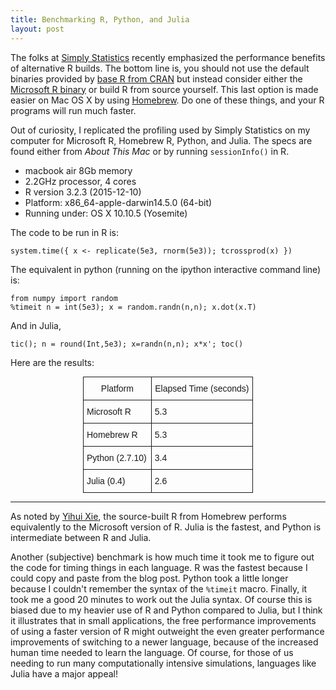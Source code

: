 ```yaml
---
title: Benchmarking R, Python, and Julia
layout: post
---
```


The folks at [Simply Statistics](http://simplystatistics.org/2016/01/21/parallel-blas-in-r/) recently emphasized the performance benefits of alternative R builds. The bottom line is, you should not use the default binaries provided by [base R from CRAN](http://cran.us.r-project.org/) but instead consider either the [Microsoft R binary](https://mran.revolutionanalytics.com/) or build R from source yourself. This last option is made easier on Mac OS X by using [Homebrew](http://brew.sh/). Do one of these things, and your R programs will run much faster. 

Out of curiosity, I replicated the profiling used by Simply Statistics on my computer for Microsoft R, Homebrew R, Python, and Julia. The specs are found either from *About This Mac* or by running `sessionInfo()` in R.

* macbook air 8Gb memory
* 2.2GHz processor, 4 cores
* R version 3.2.3 (2015-12-10)
* Platform: x86_64-apple-darwin14.5.0 (64-bit)
* Running under: OS X 10.10.5 (Yosemite)

The code to be run in R is: 

    system.time({ x <- replicate(5e3, rnorm(5e3)); tcrossprod(x) }) 

The equivalent in python (running on the ipython interactive command line) is:

    from numpy import random
    %timeit n = int(5e3); x = random.randn(n,n); x.dot(x.T)

And in Julia,

    tic(); n = round(Int,5e3); x=randn(n,n); x*x'; toc()

Here are the results:

<style type="text/css">
.tg  {border-collapse:collapse;border-spacing:0;margin:0px auto;}
.tg td{font-family:Arial, sans-serif;font-size:14px;padding:10px 5px;border-style:solid;border-width:1px;overflow:hidden;word-break:normal;}
.tg th{font-family:Arial, sans-serif;font-size:14px;font-weight:normal;padding:10px 5px;border-style:solid;border-width:1px;overflow:hidden;word-break:normal;}
.tg .tg-yw4l{vertical-align:top}
@media screen and (max-width: 767px) {.tg {width: auto !important;}.tg col {width: auto !important;}.tg-wrap {overflow-x: auto;-webkit-overflow-scrolling: touch;margin: auto 0px;}}</style>
<div class="tg-wrap"><table class="tg" style="undefined;table-layout: fixed; width: 272px">
<colgroup>
<col style="width: 109px">
<col style="width: 163px">
</colgroup>
  <tr>
    <th class="tg-yw4l">Platform</th>
    <th class="tg-yw4l">Elapsed Time (seconds)<br></th>
  </tr>
  <tr>
    <td class="tg-yw4l">Microsoft R<br></td>
    <td class="tg-yw4l">5.3</td>
  </tr>
  <tr>
    <td class="tg-yw4l">Homebrew R<br></td>
    <td class="tg-yw4l">5.3</td>
  </tr>
  <tr>
    <td class="tg-yw4l">Python (2.7.10)<br></td>
    <td class="tg-yw4l">3.4</td>
  </tr>
  <tr>
    <td class="tg-yw4l">Julia (0.4)<br></td>
    <td class="tg-yw4l">2.6</td>
  </tr>
</table></div>

----------

As noted by [Yihui Xie](http://yihui.name/en/), the source-built R from Homebrew performs equivalently to the Microsoft version of R. Julia is the fastest, and Python is intermediate between R and Julia. 

Another (subjective) benchmark is how much time it took me to figure out the code for timing things in each language. R was the fastest because I could copy and paste from the blog post. Python took a little longer because I couldn't remember the syntax of the `%timeit` macro. Finally, it took me a good 20 minutes to work out the Julia syntax. Of course this is biased due to my heavier use of R and Python compared to Julia, but I think it illustrates that in small applications, the free performance improvements of using a faster version of R might outweight the even greater performance improvements of switching to a newer language, because of the increased human time needed to learn the language. Of course, for those of us needing to run many computationally intensive simulations, languages like Julia have a major appeal!